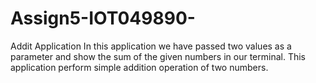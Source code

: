 # Assign5-IOT049890-
Addit Application
In this application we have passed two values as a parameter and show the sum of the given numbers in our terminal.
This application perform simple addition operation of two numbers.
